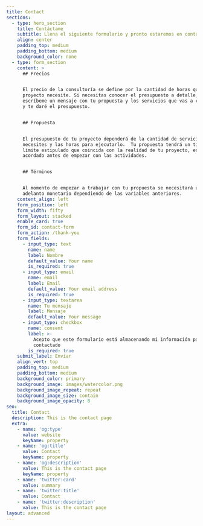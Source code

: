 ```yaml
---
title: Contact
sections:
  - type: hero_section
    title: Contáctame
    subtitle: Llena el siguiente formulario y pronto estaremos en contacto
    align: center
    padding_top: medium
    padding_bottom: medium
    background_color: none
  - type: form_section
    content: >
      ## Precios


      El precio de la consultoría se define por la cantidad de horas que el
      proyecto necesite. Si necesitas conocer el presupuesto a detalle,
      escríbeme un mensaje con tu propuesta y los servicios que vas a contratar
      y te daré el presupuesto.


      ## Propuesta


      El presupuesto de tu proyecto dependerá de la cantidad de servicios que
      necesites y las horas para ejecutarlo.  Tu propuesta tendrá un tiempo
      límite estipulado que coincida con la realidad de tu proyecto, eso será
      acordado antes de empezar con las actividades.


      ## Términos


      Al momento de empezar a trabajar con tu propuesta se necesitará un
      adelanto monetario dependiendo de las variables anteriores.
    content_align: left
    form_position: left
    form_width: fifty
    form_layout: stacked
    enable_card: true
    form_id: contact-form
    form_action: /thank-you
    form_fields:
      - input_type: text
        name: name
        label: Nombre
        default_value: Your name
        is_required: true
      - input_type: email
        name: email
        label: Email
        default_value: Your email address
        is_required: true
      - input_type: textarea
        name: Tu mensaje
        label: Mensaje
        default_value: Your message
      - input_type: checkbox
        name: consent
        label: >-
          Acepto que este formulario está almacenando mi información para ser
          contactado
        is_required: true
    submit_label: Enviar
    align_vert: top
    padding_top: medium
    padding_bottom: medium
    background_color: primary
    background_image: images/watercolor.png
    background_image_repeat: repeat
    background_image_size: contain
    background_image_opacity: 8
seo:
  title: Contact
  description: This is the contact page
  extra:
    - name: 'og:type'
      value: website
      keyName: property
    - name: 'og:title'
      value: Contact
      keyName: property
    - name: 'og:description'
      value: This is the contact page
      keyName: property
    - name: 'twitter:card'
      value: summary
    - name: 'twitter:title'
      value: Contact
    - name: 'twitter:description'
      value: This is the contact page
layout: advanced
---
```

